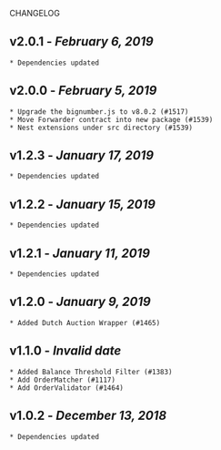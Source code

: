 <!--
changelogUtils.file is auto-generated using the monorepo-scripts package. Don't edit directly.
Edit the package's CHANGELOG.json file only.
-->

CHANGELOG

## v2.0.1 - _February 6, 2019_

    * Dependencies updated

## v2.0.0 - _February 5, 2019_

    * Upgrade the bignumber.js to v8.0.2 (#1517)
    * Move Forwarder contract into new package (#1539)
    * Nest extensions under src directory (#1539)

## v1.2.3 - _January 17, 2019_

    * Dependencies updated

## v1.2.2 - _January 15, 2019_

    * Dependencies updated

## v1.2.1 - _January 11, 2019_

    * Dependencies updated

## v1.2.0 - _January 9, 2019_

    * Added Dutch Auction Wrapper (#1465)

## v1.1.0 - _Invalid date_

    * Added Balance Threshold Filter (#1383)
    * Add OrderMatcher (#1117)
    * Add OrderValidator (#1464)

## v1.0.2 - _December 13, 2018_

    * Dependencies updated
